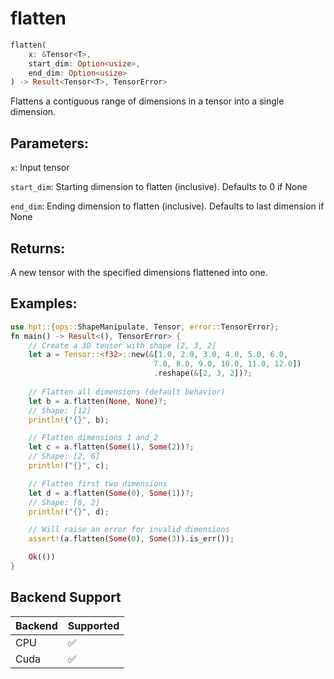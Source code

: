 # flatten
```rust
flatten(
    x: &Tensor<T>,
    start_dim: Option<usize>,
    end_dim: Option<usize>
) -> Result<Tensor<T>, TensorError>
```
Flattens a contiguous range of dimensions in a tensor into a single dimension.

## Parameters:
`x`: Input tensor

`start_dim`: Starting dimension to flatten (inclusive). Defaults to 0 if None

`end_dim`: Ending dimension to flatten (inclusive). Defaults to last dimension if None

## Returns:
A new tensor with the specified dimensions flattened into one.

## Examples:
```rust
use hpt::{ops::ShapeManipulate, Tensor, error::TensorError};
fn main() -> Result<(), TensorError> {
    // Create a 3D tensor with shape [2, 3, 2]
    let a = Tensor::<f32>::new(&[1.0, 2.0, 3.0, 4.0, 5.0, 6.0,
                                7.0, 8.0, 9.0, 10.0, 11.0, 12.0])
                                .reshape(&[2, 3, 2])?;
    
    // Flatten all dimensions (default behavior)
    let b = a.flatten(None, None)?;
    // Shape: [12]
    println!("{}", b);

    // Flatten dimensions 1 and 2
    let c = a.flatten(Some(1), Some(2))?;
    // Shape: [2, 6]
    println!("{}", c);

    // Flatten first two dimensions
    let d = a.flatten(Some(0), Some(1))?;
    // Shape: [6, 2]
    println!("{}", d);

    // Will raise an error for invalid dimensions
    assert!(a.flatten(Some(0), Some(3)).is_err());

    Ok(())
}
```
## Backend Support
| Backend | Supported |
|---------|-----------|
| CPU     | ✅         |
| Cuda    | ✅        |